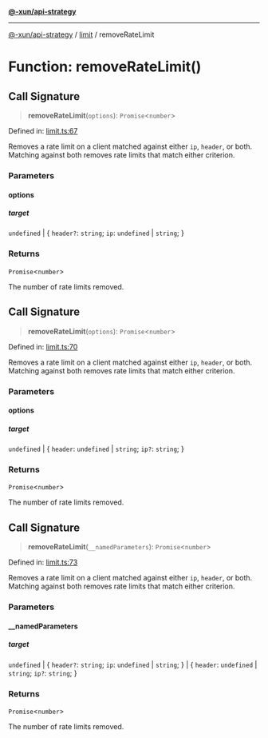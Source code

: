 [**@-xun/api-strategy**](../../README.md)

***

[@-xun/api-strategy](../../README.md) / [limit](../README.md) / removeRateLimit

# Function: removeRateLimit()

## Call Signature

> **removeRateLimit**(`options`): `Promise`\<`number`\>

Defined in: [limit.ts:67](https://github.com/Xunnamius/api-utils/blob/ac17224c10995432e1a7a0ea8baa75521f83afd6/packages/api-strategy/src/limit.ts#L67)

Removes a rate limit on a client matched against either `ip`, `header`, or
both. Matching against both removes rate limits that match either criterion.

### Parameters

#### options

##### target

`undefined` \| \{ `header?`: `string`; `ip`: `undefined` \| `string`; \}

### Returns

`Promise`\<`number`\>

The number of rate limits removed.

## Call Signature

> **removeRateLimit**(`options`): `Promise`\<`number`\>

Defined in: [limit.ts:70](https://github.com/Xunnamius/api-utils/blob/ac17224c10995432e1a7a0ea8baa75521f83afd6/packages/api-strategy/src/limit.ts#L70)

Removes a rate limit on a client matched against either `ip`, `header`, or
both. Matching against both removes rate limits that match either criterion.

### Parameters

#### options

##### target

`undefined` \| \{ `header`: `undefined` \| `string`; `ip?`: `string`; \}

### Returns

`Promise`\<`number`\>

The number of rate limits removed.

## Call Signature

> **removeRateLimit**(`__namedParameters`): `Promise`\<`number`\>

Defined in: [limit.ts:73](https://github.com/Xunnamius/api-utils/blob/ac17224c10995432e1a7a0ea8baa75521f83afd6/packages/api-strategy/src/limit.ts#L73)

Removes a rate limit on a client matched against either `ip`, `header`, or
both. Matching against both removes rate limits that match either criterion.

### Parameters

#### \_\_namedParameters

##### target

`undefined` \| \{ `header?`: `string`; `ip`: `undefined` \| `string`; \} \| \{ `header`: `undefined` \| `string`; `ip?`: `string`; \}

### Returns

`Promise`\<`number`\>

The number of rate limits removed.
